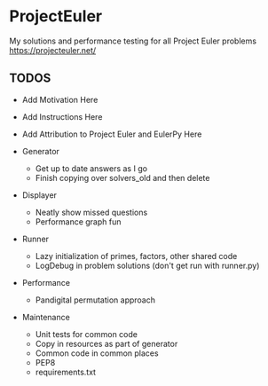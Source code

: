 # ProjectEuler
My solutions and performance testing for all Project Euler problems https://projecteuler.net/

## TODOS
- Add Motivation Here
- Add Instructions Here
- Add Attribution to Project Euler and EulerPy Here

- Generator
    - Get up to date answers as I go
    - Finish copying over solvers_old and then delete
- Displayer
    - Neatly show missed questions
    - Performance graph fun
- Runner
    - Lazy initialization of primes, factors, other shared code
    - LogDebug in problem solutions (don't get run with runner.py)
- Performance
    - Pandigital permutation approach
- Maintenance
    - Unit tests for common code
    - Copy in resources as part of generator
    - Common code in common places
    - PEP8
    - requirements.txt